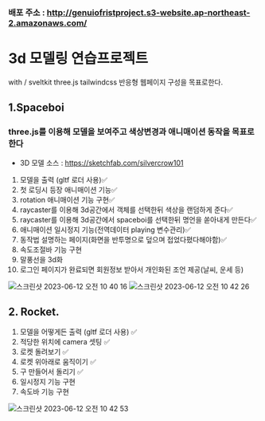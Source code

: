### 배포 주소 : http://genuiofristproject.s3-website.ap-northeast-2.amazonaws.com/

# 3d 모델링 연습프로젝트

with / sveltkit three.js tailwindcss
반응형 웹페이지 구성을 목표로한다.


## 1.Spaceboi

### three.js를 이용해 모델을 보여주고 색상변경과 애니매이션 동작을 목표로한다

- 3D 모델 소스 : https://sketchfab.com/silvercrow101

1. 모델을 출력 (gltf 로더 사용)✅
2. 첫 로딩시 등장 애니매이션 기능✅
3. rotation 애니매이션 기능 구현✅
4. raycaster를 이용해 3d공간에서 객체를 선택한뒤 색상을 랜덤하게 준다✅
5. raycaster를 이용해 3d공간에서 spaceboi를 선택한뒤 명언을 쏟아내게 만든다✅
6. 애니매이션 일시정지 기능(전역데이터 playing 변수관리)✅
7. 동작법 설명하는 페이지(화면을 반투명으로 덮으며 접었다폈다해야함)✅
8. 속도조절바 기능 구현
9. 말풍선을 3d화
10. 로그인 페이지가 완료되면 회원정보 받아서 개인화된 조언 제공(날씨, 운세 등)

![스크린샷 2023-06-12 오전 10 40 16](https://github.com/junsobi/3dModeling-Practice/assets/127650045/84898d58-9bd2-42d9-8c5b-a66d7f6d369e)
![스크린샷 2023-06-12 오전 10 42 26](https://github.com/junsobi/3dModeling-Practice/assets/127650045/fd77a602-be3b-4bfc-ad78-71087f7ab7fc)


## 2. Rocket.

1. 모델을 어떻게든 출력 (gltf 로더 사용) ✅
2. 적당한 위치에 camera 셋팅 ✅
3. 로켓 돌려보기 ✅
4. 로켓 위아래로 움직이기 ✅
5. 구 만들어서 돌리기 ✅
6. 일시정지 기능 구현
7. 속도바 기능 구현

![스크린샷 2023-06-12 오전 10 42 53](https://github.com/junsobi/3dModeling-Practice/assets/127650045/a0ca5491-f6e7-4d1e-ac88-fc5230fc4d1c)

